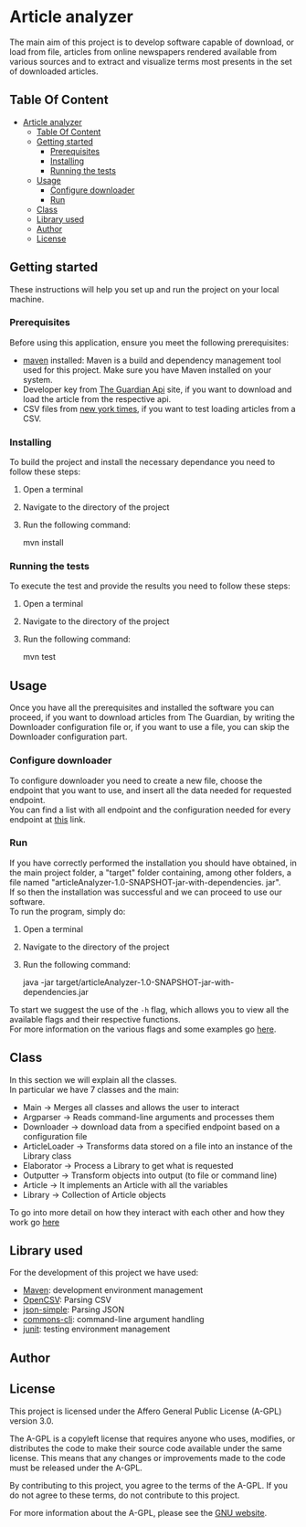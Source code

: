 # Article analyzer

The main aim of this project is to develop software capable of download, or load from file, articles from online newspapers rendered available from various sources and to extract and visualize terms most presents in the set of downloaded articles.

## Table Of Content
- [Article analyzer](#article-analyzer)
  - [Table Of Content](#table-of-content)
  - [Getting started](#getting-started)
    - [Prerequisites](#prerequisites)
    - [Installing](#installing)
    - [Running the tests](#running-the-tests)
  - [Usage](#usage)
    - [Configure downloader](#configure-downloader)
    - [Run](#run)
  - [Class](#class)
  - [Library used](#library-used)
  - [Author](#author)
  - [License](#license)


## Getting started
These instructions will help you set up and run the project on your local machine.

### Prerequisites
Before using this application, ensure you meet the following prerequisites:

- [maven](https://maven.apache.org/) installed: Maven is a build and dependency management tool used for this project. Make sure you have Maven installed on your system.
- Developer key from [The Guardian Api](https://open-platform.theguardian.com/) site, if you want to download and load the article from the respective api.      
- CSV files from [new york times](https://www.nytimes.com/), if you want to test loading articles from a CSV.     

### Installing
To build the project and install the necessary dependance you need to follow these steps:    
1. Open a terminal     
2. Navigate to the directory of the project     
3. Run the following command:     

    mvn install
   
### Running the tests
To execute the test and provide the results you need to follow these steps:      
1. Open a terminal      
2. Navigate to the directory of the project     
3. Run the following command:     

    mvn test

## Usage
Once you have all the prerequisites and installed the software you can proceed, if you want to download articles from The Guardian, by writing the Downloader configuration file or, if you want to use a file, you can skip the Downloader configuration part.    

### Configure downloader
To configure downloader you need to create a new file, choose the endpoint that you want to use, and insert all the data needed for requested endpoint.         
You can find a list with all endpoint and the configuration needed for every endpoint at [this](endpoint.html) link.     

### Run
If you have correctly performed the installation you should have obtained, in the main project folder, a "target" folder containing, among other folders, a file named "articleAnalyzer-1.0-SNAPSHOT-jar-with-dependencies. jar".           
If so then the installation was successful and we can proceed to use our software.    
To run the program, simply do:     
1. Open a terminal     
2. Navigate to the directory of the project      
3. Run the following command:      
   
    java -jar target/articleAnalyzer-1.0-SNAPSHOT-jar-with-dependencies.jar <flag>

To start we suggest the use of the `-h` flag, which allows you to view all the available flags and their respective functions.        
For more information on the various flags and some examples go [here](run.html).     


## Class
In this section we will explain all the classes.      
In particular we have 7 classes and the main:     

- Main -> Merges all classes and allows the user to interact     
- Argparser -> Reads command-line arguments and processes them     
- Downloader -> download data from a specified endpoint based on a configuration file     
- ArticleLoader -> Transforms data stored on a file into an instance of the Library class    
- Elaborator -> Process a Library to get what is requested    
- Outputter -> Transform objects into output (to file or command line)     
- Article -> It implements an Article with all the variables    
- Library -> Collection of Article objects    


To go into more detail on how they interact with each other and how they work go [here](class.html) 

## Library used
For the development of this project we have used:

- [Maven](https://maven.apache.org/): development environment management
- [OpenCSV](https://opencsv.sourceforge.net/): Parsing CSV
- [json-simple](https://code.google.com/archive/p/json-simple/): Parsing JSON
- [commons-cli](https://commons.apache.org/proper/commons-cli/): command-line argument handling
- [junit](https://junit.org/junit5/): testing environment management

## Author

## License
This project is licensed under the Affero General Public License (A-GPL) version 3.0. 

The A-GPL is a copyleft license that requires anyone who uses, modifies, or distributes the code to make their source code available under the same license. This means that any changes or improvements made to the code must be released under the A-GPL.

By contributing to this project, you agree to the terms of the A-GPL. If you do not agree to these terms, do not contribute to this project.

For more information about the A-GPL, please see the [GNU website](https://www.gnu.org/licenses/agpl-3.0.en.html).
